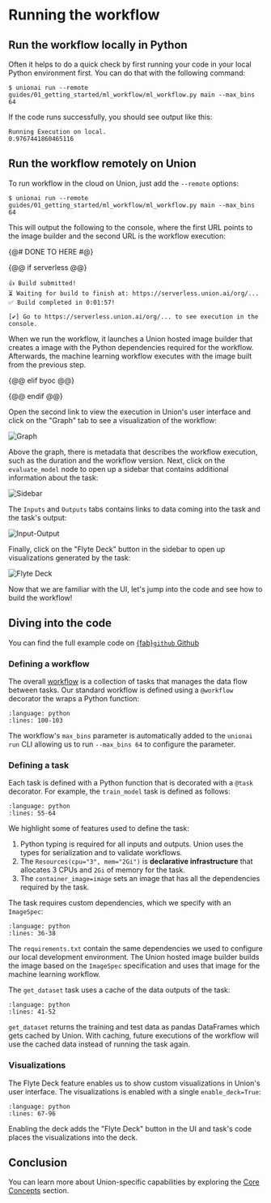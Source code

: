 # Running the workflow

## Run the workflow locally in Python

Often it helps to do a quick check by first running your code in your local Python environment first.
You can do that with the following command:

```{code-block} shell
$ unionai run --remote guides/01_getting_started/ml_workflow/ml_workflow.py main --max_bins 64
```

If the code runs successfully, you should see output like this:

```{code-block} shell
Running Execution on local.
0.9767441860465116
```

## Run the workflow remotely on Union

To run workflow in the cloud on Union, just add the `--remote` options:

```{code-block} shell
$ unionai run --remote guides/01_getting_started/ml_workflow/ml_workflow.py main --max_bins 64
```

This will output the following to the console, where the first URL points to the image builder and
the second URL is the workflow execution:

{@# DONE TO HERE #@}

{@@ if serverless @@}

```{code-block} shell
👍 Build submitted!
⏳ Waiting for build to finish at: https://serverless.union.ai/org/...
✅ Build completed in 0:01:57!

[✔] Go to https://serverless.union.ai/org/... to see execution in the console.
```

When we run the workflow, it launches a Union hosted image builder that creates a image
with the Python dependencies required for the workflow.
Afterwards, the machine learning workflow executes with the image built from the previous step.

{@@ elif byoc @@}



{@@ endif @@}

Open the second link to view the execution in Union's user interface and click on the "Graph" tab
to see a visualization of the workflow:

![Graph](/_static/images/getting-started-graph.jpg)

Above the graph, there is metadata that describes the workflow execution, such as the
duration and the workflow version. Next, click on the `evaluate_model` node to open up a
sidebar that contains additional information about the task:

![Sidebar](/_static/images/getting-started-full-sidebar.jpg)

The `Inputs` and `Outputs` tabs contains links to data coming into the task and the
task's output:

![Input-Output](/_static/images/getting-started-input-output.jpg)

Finally, click on the "Flyte Deck" button in the sidebar to open up visualizations generated
by the task:

![Flyte Deck](/_static/images/getting-started-flyte-deck.jpg)

Now that we are familiar with the UI, let's jump into the code and see how to build the
workflow!

## Diving into the code

You can find the full example code on [{fab}`github` Github](https://github.com/unionai/examples/blob/main/guides/01_getting_started/ml_workflow/ml_workflow.py)

### Defining a workflow

The overall [workflow](https://docs.union.ai/core-concepts/workflows/) is a collection
of tasks that manages the data flow between tasks. Our standard workflow is defined using
a `@workflow` decorator the wraps a Python function:


```{rli} https://raw.githubusercontent.com/unionai/examples/main/guides/01_getting_started/ml_workflow/ml_workflow.py
:language: python
:lines: 100-103
```

The workflow's `max_bins` parameter is automatically added to the `unionai run` CLI allowing
us to run `--max_bins 64` to configure the parameter.

### Defining a task

Each task is defined with a Python function that is decorated with a `@task` decorator.
For example, the `train_model` task is defined as follows:

```{rli} https://raw.githubusercontent.com/unionai/examples/main/guides/01_getting_started/ml_workflow/ml_workflow.py
:language: python
:lines: 55-64
```

We highlight some of features used to define the task:

1. Python typing is required for all inputs and outputs. Union uses the types for serialization
   and to validate workflows.
2. The `Resources(cpu="3", mem="2Gi")` is **declarative infrastructure** that allocates 3 CPUs
   and `2Gi` of memory for the task.
3. The `container_image=image` sets an image that has all the dependencies required by the task.

The task requires custom dependencies, which we specify with an `ImageSpec`:

```{rli} https://raw.githubusercontent.com/unionai/examples/main/guides/01_getting_started/ml_workflow/ml_workflow.py
:language: python
:lines: 36-38
```

The `requirements.txt` contain the same dependencies we used to configure our local development environment. The Union hosted image builder builds the image based
on the `ImageSpec` specification and uses that image for the machine learning workflow.

The `get_dataset` task uses a cache of the data outputs of the task:

```{rli} https://raw.githubusercontent.com/unionai/examples/main/guides/01_getting_started/ml_workflow/ml_workflow.py
:language: python
:lines: 41-52
```

`get_dataset` returns the training and test data as pandas DataFrames which gets cached by Union.
With caching, future executions of the workflow will use the cached data instead of running
the task again.

### Visualizations

The Flyte Deck feature enables us to show custom visualizations in Union's user interface.
The visualizations is enabled with a single `enable_deck=True`:

```{rli} https://raw.githubusercontent.com/unionai/examples/main/guides/01_getting_started/ml_workflow/ml_workflow.py
:language: python
:lines: 67-96
```

Enabling the deck adds the "Flyte Deck" button in the UI and task's code places the
visualizations into the deck.

## Conclusion

You can learn more about Union-specific capabilities by exploring the
[Core Concepts](../core-concepts/index) section.